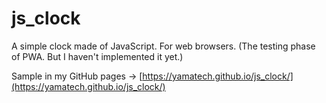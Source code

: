 # js_clock
A simple clock made of JavaScript. For web browsers. (The testing phase of PWA. But I haven't implemented it yet.)

Sample in my GitHub pages -> [https://yamatech.github.io/js_clock/](https://yamatech.github.io/js_clock/)
